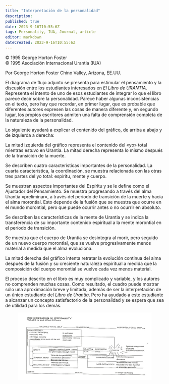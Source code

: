 ```yaml
---
title: "Interpretación de la personalidad"
description: 
published: true
date: 2023-9-16T10:55:6Z
tags: Personality, IUA, Journal, article
editor: markdown
dateCreated: 2023-9-16T10:55:6Z
---
```


<p class="v-card v-sheet theme--light grey lighten-3 px-2">© 1995 George Horton Foster<br>© 1995 Asociación Internacional Urantia (IUA)</p>

Por George Horton Foster
Chino Valley, Arizona, EE.UU.

El diagrama de flujo adjunto se presenta para estimular el pensamiento y la discusión entre los estudiantes interesados en _El Libro de URANTIA_. Representa el intento de uno de esos estudiantes de integrar lo que el libro parece decir sobre la personalidad. Parece haber algunas inconsistencias en el texto, pero hay que recordar, en primer lugar, que es probable que diferentes autores expresen las cosas de manera diferente y, en segundo lugar, los propios escritores admiten una falta de comprensión completa de la naturaleza de la personalidad.

Lo siguiente ayudará a explicar el contenido del gráfico, de arriba a abajo y de izquierda a derecha:

La mitad izquierda del gráfico representa el contenido del «yo» total mientras estuvo en Urantia. La mitad derecha representa lo mismo después de la transición de la muerte.

Se describen cuatro características importantes de la personalidad. La cuarta característica, la coordinación, se muestra relacionada con las otras tres partes del yo total: espíritu, mente y cuerpo.

Se muestran aspectos importantes del Espíritu y se le define como el Ajustador del Pensamiento. Se muestra progresando a través del alma Urantia «preliminar», a través del período de transición de la muerte y hacia el alma morontial. Esto depende de la fusión que se muestra que ocurre en el mundo morontial, pero que puede ocurrir antes o no ocurrir en absoluto.

Se describen las características de la mente de Urantia y se indica la transferencia de su importante contenido espiritual a la mente morontial en el período de transición.

Se muestra que el cuerpo de Urantia se desintegra al morir, pero seguido de un nuevo cuerpo morontial, que se vuelve progresivamente menos material a medida que el alma evoluciona.

La mitad derecha del gráfico intenta retratar la evolución continua del alma después de la fusión y su creciente naturaleza espiritual a medida que la composición del cuerpo morontial se vuelve cada vez menos material.

El proceso descrito en el libro es muy complicado y variable, y los autores no comprenden muchas cosas. Como resultado, el cuadro puede mostrar sólo una aproximación breve y limitada, además de ser la interpretación de un único estudiante del _Libro de Urantia_. Pero ha ayudado a este estudiante a alcanzar un concepto satisfactorio de la personalidad y se espera que sea de utilidad para los demás.

<figure id="Figure_1" class="image urantiapedia">
<img src="/image/article/IUA_Journal/interpretation-of-personality.jpg">
</figure>

